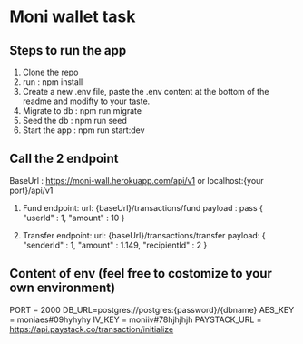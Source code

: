 # Moni wallet task

## Steps to run the app
1. Clone the repo
2. run : npm install
3. Create a new .env file, paste the .env content at the bottom of the readme and modifty to your taste.
4. Migrate to db : npm run migrate
5. Seed the db : npm run seed
6. Start the app : npm run start:dev

## Call the 2 endpoint
 BaseUrl : https://moni-wall.herokuapp.com/api/v1 or localhost:{your port}/api/v1
1. Fund endpoint:
url: {baseUrl}/transactions/fund
payload : 
pass {
    "userId" : 1,
    "amount" : 10
}



2. Transfer endpoint:
url: {baseUrl}/transactions/transfer
payload:
{
    "senderId" : 1,
    "amount" : 1.149,
    "recipientId" : 2
}

## Content of env (feel free to costomize to your own environment)
PORT = 2000
DB_URL=postgres://postgres:{password}/{dbname}
AES_KEY = moniaes#09hyhyhy
IV_KEY = moniiv#78hjhjhjh
PAYSTACK_URL = https://api.paystack.co/transaction/initialize
